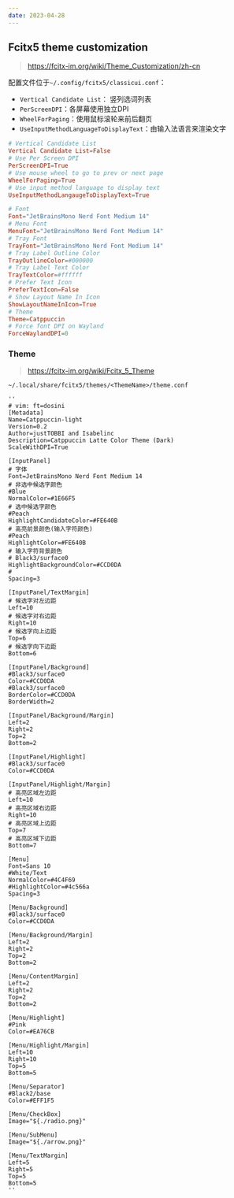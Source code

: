 ```yaml
---
date: 2023-04-28
---
```


## Fcitx5 theme customization

> https://fcitx-im.org/wiki/Theme_Customization/zh-cn

配置文件位于`~/.config/fcitx5/classicui.conf`：

- `Vertical Candidate List`： 竖列选词列表
- `PerScreenDPI`：各屏幕使用独立DPI
- `WheelForPaging`：使用鼠标滚轮来前后翻页
- `UseInputMethodLanguageToDisplayText`：由输入法语言来渲染文字

```conf
# Vertical Candidate List
Vertical Candidate List=False
# Use Per Screen DPI
PerScreenDPI=True
# Use mouse wheel to go to prev or next page
WheelForPaging=True
# Use input method language to display text
UseInputMethodLangaugeToDisplayText=True

# Font
Font="JetBrainsMono Nerd Font Medium 14"
# Menu Font
MenuFont="JetBrainsMono Nerd Font Medium 14"
# Tray Font
TrayFont="JetBrainsMono Nerd Font Medium 14"
# Tray Label Outline Color
TrayOutlineColor=#000000
# Tray Label Text Color
TrayTextColor=#ffffff
# Prefer Text Icon
PreferTextIcon=False
# Show Layout Name In Icon
ShowLayoutNameInIcon=True
# Theme
Theme=Catppuccin
# Force font DPI on Wayland
ForceWaylandDPI=0
```

### Theme

> https://fcitx-im.org/wiki/Fcitx_5_Theme

`~/.local/share/fcitx5/themes/<ThemeName>/theme.conf`

```
''
# vim: ft=dosini
[Metadata]
Name=Catppuccin-light
Version=0.2
Author=justTOBBI and Isabelinc
Description=Catppuccin Latte Color Theme (Dark)
ScaleWithDPI=True

[InputPanel]
# 字体
Font=JetBrainsMono Nerd Font Medium 14
# 非选中候选字颜色
#Blue
NormalColor=#1E66F5
# 选中候选字颜色
#Peach
HighlightCandidateColor=#FE640B
# 高亮前景颜色(输入字符颜色)
#Peach
HighlightColor=#FE640B
# 输入字符背景颜色
# Black3/surface0
HighlightBackgroundColor=#CCD0DA
#
Spacing=3

[InputPanel/TextMargin]
# 候选字对左边距
Left=10
# 候选字对右边距
Right=10
# 候选字向上边距
Top=6
# 候选字向下边距
Bottom=6

[InputPanel/Background]
#Black3/surface0
Color=#CCD0DA
#Black3/surface0
BorderColor=#CCD0DA
BorderWidth=2

[InputPanel/Background/Margin]
Left=2
Right=2
Top=2
Bottom=2

[InputPanel/Highlight]
#Black3/surface0
Color=#CCD0DA

[InputPanel/Highlight/Margin]
# 高亮区域左边距
Left=10
# 高亮区域右边距
Right=10
# 高亮区域上边距
Top=7
# 高亮区域下边距
Bottom=7

[Menu]
Font=Sans 10
#White/Text
NormalColor=#4C4F69
#HighlightColor=#4c566a
Spacing=3

[Menu/Background]
#Black3/surface0
Color=#CCD0DA

[Menu/Background/Margin]
Left=2
Right=2
Top=2
Bottom=2

[Menu/ContentMargin]
Left=2
Right=2
Top=2
Bottom=2

[Menu/Highlight]
#Pink
Color=#EA76CB 

[Menu/Highlight/Margin]
Left=10
Right=10
Top=5
Bottom=5

[Menu/Separator]
#Black2/base
Color=#EFF1F5

[Menu/CheckBox]
Image="${./radio.png}"

[Menu/SubMenu]  
Image="${./arrow.png}"

[Menu/TextMargin]
Left=5
Right=5
Top=5
Bottom=5
''
```